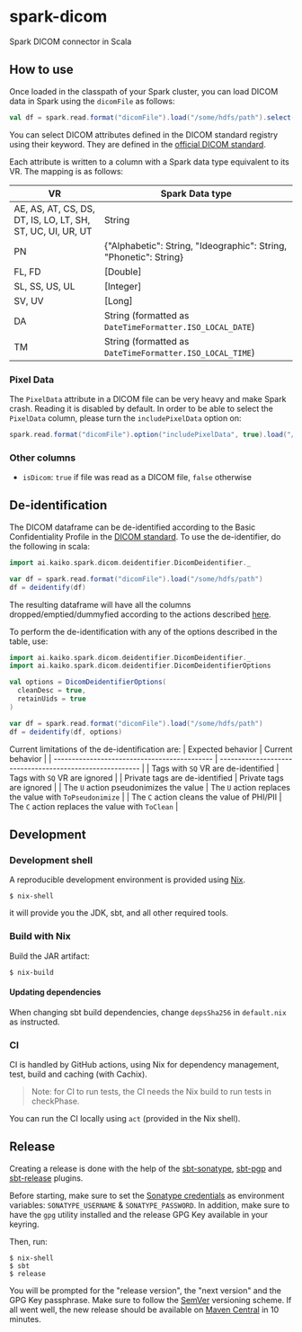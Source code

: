 # spark-dicom

Spark DICOM connector in Scala

## How to use

Once loaded in the classpath of your Spark cluster, you can load DICOM data in Spark using the `dicomFile` as follows:

```scala
val df = spark.read.format("dicomFile").load("/some/hdfs/path").select("PatientName", "StudyDate", "StudyTime")
```

You can select DICOM attributes defined in the DICOM standard registry using their keyword.
They are defined in the [official DICOM standard](https://dicom.nema.org/medical/dicom/2021d/output/chtml/part06/PS3.6.html).

Each attribute is written to a column with a Spark data type equivalent to its VR.
The mapping is as follows:

| VR                                                         | Spark Data type                                                   |
| ---------------------------------------------------------- | ----------------------------------------------------------------- |
| AE, AS, AT, CS, DS, DT, IS, LO, LT, SH, ST, UC, UI, UR, UT | String                                                            |
| PN                                                         | {"Alphabetic": String, "Ideographic": String, "Phonetic": String} |
| FL, FD                                                     | [Double]                                                          |
| SL, SS, US, UL                                             | [Integer]                                                         |
| SV, UV                                                     | [Long]                                                            |
| DA                                                         | String (formatted as `DateTimeFormatter.ISO_LOCAL_DATE`)          |
| TM                                                         | String (formatted as `DateTimeFormatter.ISO_LOCAL_TIME`)          |

### Pixel Data

The `PixelData` attribute in a DICOM file can be very heavy and make Spark crash.
Reading it is disabled by default.
In order to be able to select the `PixelData` column, please turn the `includePixelData` option on:

```scala
spark.read.format("dicomFile").option("includePixelData", true).load("/some/hdfs/path").select("PixelData")
```

### Other columns

- `isDicom`: `true` if file was read as a DICOM file, `false` otherwise


## De-identification

The DICOM dataframe can be de-identified according to the Basic Confidentiality Profile in the [DICOM standard](https://dicom.nema.org/medical/dicom/current/output/html/part15.html#chapter_E). To use the de-identifier, do the following in scala:

```scala
import ai.kaiko.spark.dicom.deidentifier.DicomDeidentifier._

var df = spark.read.format("dicomFile").load("/some/hdfs/path")
df = deidentify(df)
```

The resulting dataframe will have all the columns dropped/emptied/dummyfied according to the actions described [here](https://dicom.nema.org/medical/dicom/current/output/html/part15.html#table_E.1-1).

To perform the de-identification with any of the options described in the table, use:

```scala
import ai.kaiko.spark.dicom.deidentifier.DicomDeidentifier._
import ai.kaiko.spark.dicom.deidentifier.DicomDeidentifierOptions

val options = DicomDeidentifierOptions(
  cleanDesc = true,
  retainUids = true
)

var df = spark.read.format("dicomFile").load("/some/hdfs/path")
df = deidentify(df, options)
```

Current limitations of the de-identification are:
| Expected behavior                            | Current behavior                                         |
| -------------------------------------------- | -------------------------------------------------------- |
| Tags with `SQ` VR are de-identified          | Tags with `SQ` VR are ignored                            |
| Private tags are de-identified               | Private tags are ignored                                 |
| The `U` action pseudonimizes the value       | The `U` action replaces the value with `ToPseudonimize`  |
| The `C` action cleans the value of PHI/PII   | The `C` action replaces the value with `ToClean`         |

## Development

### Development shell

A reproducible development environment is provided using [Nix](https://nixos.org/learn.html).

```
$ nix-shell
```

it will provide you the JDK, sbt, and all other required tools.

### Build with Nix

Build the JAR artifact:

```
$ nix-build
```

#### Updating dependencies

When changing sbt build dependencies, change `depsSha256` in `default.nix` as instructed.

### CI

CI is handled by GitHub actions, using Nix for dependency management, test, build and caching (with Cachix).

> Note: for CI to run tests, the CI needs the Nix build to run tests in checkPhase.

You can run the CI locally using `act` (provided in the Nix shell).

## Release

Creating a release is done with the help of the [sbt-sonatype](https://github.com/xerial/sbt-sonatype), [sbt-pgp](https://github.com/sbt/sbt-pgp) and [sbt-release](https://github.com/sbt/sbt-release) plugins.

Before starting, make sure to set the [Sonatype credentials](https://github.com/xerial/sbt-sonatype#homesbtsbt-version-013-or-10sonatypesbt) as environment variables: `SONATYPE_USERNAME` & `SONATYPE_PASSWORD`. In addition, make sure to have the `gpg` utility installed and the release GPG Key available in your keyring.

Then, run:

```
$ nix-shell
$ sbt
$ release
```

You will be prompted for the "release version", the "next version" and the GPG Key passphrase. Make sure to follow the [SemVer](https://www.scala-lang.org/blog/2021/02/16/preventing-version-conflicts-with-versionscheme.html) versioning scheme. If all went well, the new release should be available on [Maven Central](https://search.maven.org/artifact/ai.kaiko/spark-dicom) in 10 minutes.
